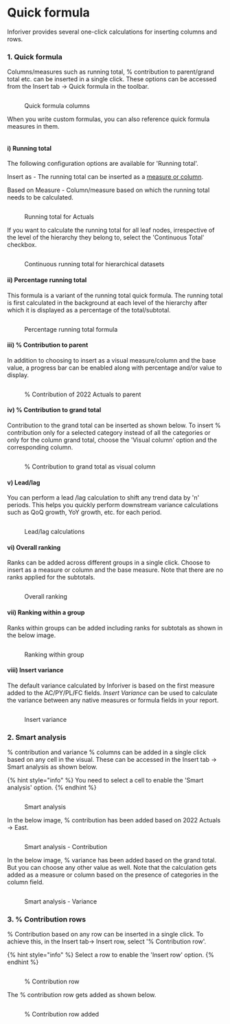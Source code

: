 # Quick formula

Inforiver provides several one-click calculations for inserting columns and rows.

### 1. Quick formula

Columns/measures such as running total, % contribution to parent/grand total etc. can be inserted in a single click. These options can be accessed from the Insert tab -> Quick formula in the toolbar.

<figure><img src="../../.gitbook/assets/4.5.1 Quick formula.png" alt=""><figcaption><p>Quick formula columns</p></figcaption></figure>

When you write custom formulas, you can also reference quick formula measures in them.

<figure><img src="../../.gitbook/assets/image (1) (1) (1) (1) (1) (1) (1).png" alt=""><figcaption></figcaption></figure>

#### i) Running total

The following configuration options are available for 'Running total'.&#x20;

Insert as - The running total can be inserted as a [measure or column](insert-manual-input-columns.md#2.-measure-vs-column).

Based on Measure - Column/measure based on which the running total needs to be calculated.

<figure><img src="../../.gitbook/assets/image (498).png" alt=""><figcaption><p>Running total for Actuals </p></figcaption></figure>

If you want to calculate the running total for all leaf nodes,  irrespective of the level of the hierarchy they belong to, select the 'Continuous Total'  checkbox.

<figure><img src="../../.gitbook/assets/image (499).png" alt=""><figcaption><p>Continuous running total for hierarchical datasets</p></figcaption></figure>

#### ii) Percentage running total

This formula is a variant of the running total quick formula. The running total is first calculated in the background at each level of the hierarchy after which it is displayed as a percentage of the total/subtotal.

<figure><img src="../../.gitbook/assets/image (500).png" alt=""><figcaption><p>Percentage running total formula</p></figcaption></figure>

#### iii) % Contribution to parent

In addition to choosing to insert as a visual measure/column and the base value, a progress bar can be enabled along with percentage and/or value to display.&#x20;

<figure><img src="../../.gitbook/assets/4.5.4(2) Quick formula.png" alt=""><figcaption><p>% Contribution of 2022 Actuals to parent</p></figcaption></figure>

#### iv) % Contribution to grand total

Contribution to the grand total can be inserted as shown below. To insert % contribution only for a selected category instead of all the categories or only for the column grand total, choose the 'Visual column' option and the corresponding column.&#x20;

<figure><img src="../../.gitbook/assets/4.5.5(2) Quick formula.png" alt=""><figcaption><p>% Contribution to grand total as visual column</p></figcaption></figure>

#### v) Lead/lag

You can perform a lead /lag calculation to shift any trend data by 'n' periods. This helps you quickly perform downstream variance calculations such as QoQ growth, YoY growth, etc. for each period.

<figure><img src="../../.gitbook/assets/4.5.6 Quick formula.png" alt=""><figcaption><p>Lead/lag calculations</p></figcaption></figure>

#### vi) Overall ranking

Ranks can be added across different groups in a single click. Choose to insert as a measure or column and the base measure. Note that there are no ranks applied for the subtotals.&#x20;

<figure><img src="../../.gitbook/assets/4.5.7 Quick formula.png" alt=""><figcaption><p>Overall ranking</p></figcaption></figure>

#### vii) Ranking within a group

Ranks within groups can be added including ranks for subtotals as shown in the below image.

<figure><img src="../../.gitbook/assets/4.5.8 Quick formula.png" alt=""><figcaption><p>Ranking within group</p></figcaption></figure>

#### viii) Insert variance

The default variance calculated by Inforiver is based on the first measure added to the AC/PY/PL/FC fields. _Insert Variance_ can be used to calculate the variance between any native measures or formula fields in your report.

<figure><img src="../../.gitbook/assets/image (305).png" alt=""><figcaption><p>Insert variance</p></figcaption></figure>

### 2. Smart analysis

% contribution and variance % columns can be added in a single click based on any cell in the visual. These can be accessed in the Insert tab -> Smart analysis as shown below.

{% hint style="info" %}
You need to select a cell to enable the 'Smart analysis' option.
{% endhint %}

<figure><img src="../../.gitbook/assets/4.5.9 Smart analysis.png" alt=""><figcaption><p>Smart analysis</p></figcaption></figure>

In the below image, % contribution has been added based on 2022 Actuals -> East.&#x20;

<figure><img src="../../.gitbook/assets/4.5.11(2) Smart analysis.png" alt=""><figcaption><p>Smart analysis - Contribution</p></figcaption></figure>

In the below image, % variance has been added based on the grand total. But you can choose any other value as well. Note that the calculation gets added as a measure or column based on the presence of categories in the column field.

<figure><img src="../../.gitbook/assets/4.5.10 Smart analysis.png" alt=""><figcaption><p>Smart analysis - Variance </p></figcaption></figure>

### 3. % Contribution rows

% Contribution based on any row can be inserted in a single click. To achieve this, in the Insert tab-> Insert row, select '% Contribution row'.

{% hint style="info" %}
Select a row to enable the 'Insert row' option.
{% endhint %}

<figure><img src="../../.gitbook/assets/4.5.12 Contribution row.png" alt=""><figcaption><p>% Contribution row</p></figcaption></figure>

The % contribution row gets added as shown below.

<figure><img src="../../.gitbook/assets/4.5.13 Contribution row.png" alt=""><figcaption><p>% Contribution row added</p></figcaption></figure>
